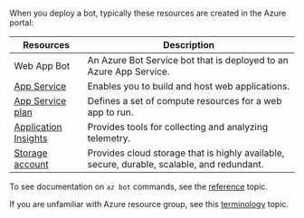 When you deploy a bot, typically these resources are created in the Azure portal:

| Resources      | Description |
|----------------|-------------|
| Web App Bot | An Azure Bot Service bot that is deployed to an Azure App Service.|
| [App Service](https://docs.microsoft.com/en-us/azure/app-service/)| Enables you to build and host web applications.|
| [App Service plan](https://docs.microsoft.com/en-us/azure/app-service/azure-web-sites-web-hosting-plans-in-depth-overview)| Defines a set of compute resources for a web app to run.|
| [Application Insights](https://docs.microsoft.com/en-us/azure/application-insights/app-insights-overview)| Provides tools for collecting and analyzing telemetry.|
| [Storage account](https://docs.microsoft.com/en-us/azure/storage/common/storage-introduction)| Provides cloud storage that is highly available, secure, durable, scalable, and redundant.|

To see documentation on `az bot` commands, see the [reference](https://docs.microsoft.com/en-us/cli/azure/bot?view=azure-cli-latest) topic.

If you are unfamiliar with Azure resource group, see this [terminology](https://docs.microsoft.com/en-us/azure/azure-resource-manager/resource-group-overview#terminology) topic.